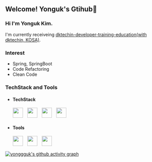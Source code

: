<!-- ![header](https://capsule-render.vercel.app/api?type=soft&color=FDDA0D&text=Yonguk's%20Dev-Home&fontSize=40)-->
## Welcome! Yonguk's Gtihub👋

### Hi I'm Yonguk Kim.

I'm currently receiveing [dktechin-developer-training-education(with dktechin, KOSA)](https://github.com/yonggguk/dktechin-msa-full-stack-developer-training-course).

### Interest
- Spring, SpringBoot
- Code Refactoring
- Clean Code




### TechStack and Tools

- #### TechStack
  <img height="32" width="32" src="https://user-images.githubusercontent.com/26195706/228287993-7a15a2bb-09b0-454d-9a72-488da35bd892.png" /> <img height="32" width="32" src="https://cdn.simpleicons.org/spring/#6DB33F" /> <img height="32" width="32" src="https://cdn.simpleicons.org/springboot/#6DB33F" /> <img height="32" width="32" src="https://cdn.simpleicons.org/oracle/#F80000" /> 
- #### Tools
  <img height="32" width="32" src="https://cdn.simpleicons.org/github/black" /> <img height="32" width="32" src="https://cdn.simpleicons.org/slack/#4A154B" /> <img height="32" width="32" src="https://cdn.simpleicons.org/intellijidea/#000000" />  

[![yonggguk's github activity graph](https://github-readme-activity-graph.cyclic.app/graph?username=yonggguk&theme=github-light&radius=4)](https://github.com/ashutosh00710/github-readme-activity-graph)
